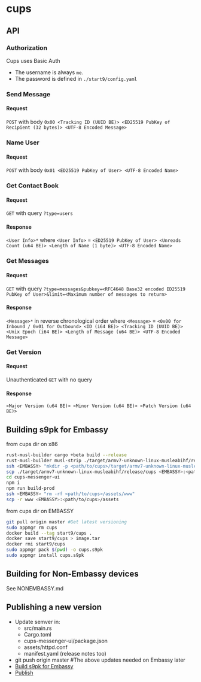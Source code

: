 # cups

## API

### Authorization

Cups uses Basic Auth

- The username is always `me`.
- The password is defined in `./start9/config.yaml`

### Send Message

#### Request

`POST` with body `0x00 <Tracking ID (UUID BE)> <ED25519 PubKey of Recipient (32 bytes)> <UTF-8 Encoded Message>`

### Name User

#### Request

`POST` with body `0x01 <ED25519 PubKey of User> <UTF-8 Encoded Name>`

### Get Contact Book

#### Request

`GET` with query `?type=users`

#### Response

`<User Info>*` where `<User Info>` = `<ED25519 PubKey of User> <Unreads Count (u64 BE)> <Length of Name (1 byte)> <UTF-8 Encoded Name>`

### Get Messages

#### Request

`GET` with query `?type=messages&pubkey=<RFC4648 Base32 encoded ED25519 PubKey of User>&limit=<Maximum number of messages to return>`

#### Response

`<Message>*` in reverse chronological order where `<Message>` = `<0x00 for Inbound / 0x01 for Outbound> <ID (i64 BE)> <Tracking ID (UUID BE)> <Unix Epoch (i64 BE)> <Length of Message (u64 BE)> <UTF-8 Encoded Message>`

### Get Version

#### Request

Unauthenticated `GET` with no query

#### Response

`<Major Version (u64 BE)> <Minor Version (u64 BE)> <Patch Version (u64 BE)>` 

## Building s9pk for Embassy

from cups dir on x86
```bash
rust-musl-builder cargo +beta build --release
rust-musl-builder musl-strip ./target/armv7-unknown-linux-musleabihf/release/cups
ssh <EMBASSY> "mkdir -p <path/to/cups>/target/armv7-unknown-linux-musleabihf/release"
scp ./target/armv7-unknown-linux-musleabihf/release/cups <EMBASSY>:<path/to/cups>/target/armv7-unknown-linux-musleabihf/release/cups
cd cups-messenger-ui
npm i
npm run build-prod
ssh <EMBASSY> "rm -rf <path/to/cups>/assets/www"
scp -r www <EMBASSY>:<path/to/cups>/assets
```

from cups dir on EMBASSY
```bash
git pull origin master #Get latest versioning
sudo appmgr rm cups
docker build --tag start9/cups .
docker save start9/cups > image.tar
docker rmi start9/cups
sudo appmgr pack $(pwd) -o cups.s9pk
sudo appmgr install cups.s9pk
```

## Building for Non-Embassy devices

See NONEMBASSY.md

## Publishing a new version
  - Update semver in:
    - src/main.rs
    - Cargo.toml
    - cups-messenger-ui/package.json
    - assets/httpd.conf
    - manifest.yaml (release notes too)
  - git push origin master #The above updates needed on Embassy later
  - [Build s9pk for Embassy](https://github.com/Start9Labs/cups-messenger/blob/master/README.md#building-s9pk-for-embassy)
  - [Publish](https://github.com/Start9Labs/operations/blob/master/PUBLISHING.md)
